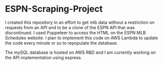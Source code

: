 ﻿# ESPN-Scraping-Project

I created this repository in an effort to get mlb data without a restriction on requests from an API and to be a clone of the ESPN API that was discontinued. I used Puppeteer to access the HTML on the ESPN MLB Schedules website. I plan to implement this code on AWS Lambda to update the code every minute or so to repopulate the database.

The mySQL database is hosted on AWS R&D and I am currently working on the API implementation using express.
